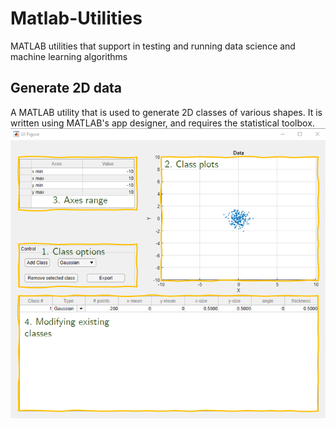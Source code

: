 # Matlab-Utilities
 MATLAB utilities that support in testing and running data science and machine learning algorithms
## Generate 2D data
A MATLAB utility that is used to generate 2D classes of various shapes. It is written using MATLAB's app designer, and requires the statistical toolbox.
![Generate 2D Data app](images/im1.png)
